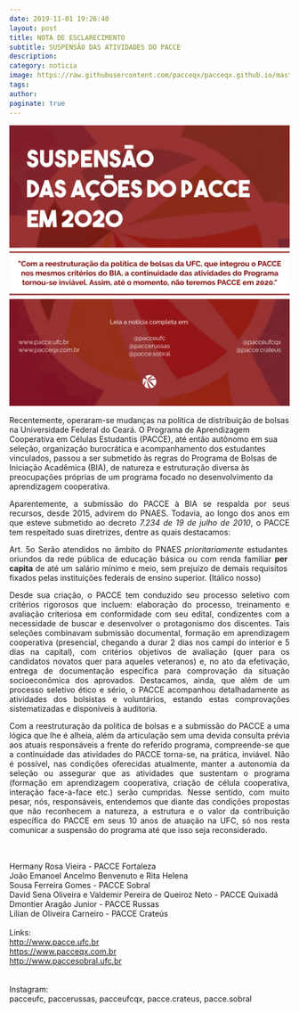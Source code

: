 ```yaml
---
date: 2019-11-01 19:26:40
layout: post
title: NOTA DE ESCLARECIMENTO
subtitle: SUSPENSÃO DAS ATIVIDADES DO PACCE 
description: 
category: noticia
image: https://raw.githubusercontent.com/pacceqx/pacceqx.github.io/master/assets/pic/2020/paccesite.png
tags:
author: 
paginate: true
---
```



<img src="https://raw.githubusercontent.com/pacceqx/pacceqx.github.io/master/assets/pic/2020/pacceofc.png">
<p style="text-align: justify">

Recentemente, operaram-se mudanças na política de distribuição de bolsas na Universidade Federal do Ceará. O Programa de Aprendizagem Cooperativa em Células Estudantis (PACCE), até então autônomo em sua seleção, organização burocrática e acompanhamento dos estudantes vinculados, passou a ser submetido às regras do Programa de Bolsas de Iniciação Acadêmica (BIA), de natureza e estruturação diversa às preocupações próprias de um programa focado no desenvolvimento da aprendizagem cooperativa.
</p>
<p style="text-align: justify; ">
Aparentemente, a submissão do PACCE à BIA se respalda por seus recursos, desde 2015, advirem do PNAES. Todavia, ao longo dos anos em que esteve submetido ao decreto <i> 7.234 de 19 de julho de 2010</i>, o PACCE tem respeitado suas diretrizes, dentre as quais destacamos:
</p>
<p style="text-align: justify; width:500px; margin-lef:300px;">
Art. 5o  Serão atendidos no âmbito do PNAES <i>prioritariamente</i> estudantes oriundos da rede pública de educação básica ou com renda familiar <b>per capita</b> de até um salário mínimo e meio, sem prejuízo de demais requisitos fixados pelas instituições federais de ensino superior. (Itálico nosso)
</p>
<p style="text-align: justify">
Desde sua criação, o PACCE tem conduzido seu processo seletivo com critérios rigorosos que incluem: elaboração do processo, treinamento e avaliação criteriosa em conformidade com seu edital, condizentes com a necessidade de buscar e desenvolver o protagonismo dos discentes. Tais seleções combinavam submissão documental, formação em aprendizagem cooperativa (presencial, chegando a durar 2 dias nos campi do interior e 5 dias na capital), com critérios objetivos de avaliação (quer para os candidatos novatos quer para aqueles veteranos) e, no ato da efetivação, entrega de documentação específica para comprovação da situação socioeconômica dos aprovados. Destacamos, ainda, que além de um processo seletivo ético e sério, o PACCE acompanhou detalhadamente as atividades dos bolsistas e voluntários, estando estas comprovações sistematizadas e disponíveis à auditoria. 
</p>
<p style="text-align: justify">
Com a reestruturação da política de bolsas e a submissão do PACCE a uma lógica que lhe é alheia, além da articulação sem uma devida consulta prévia aos atuais responsáveis a frente do referido programa, compreende-se que a continuidade das atividades do PACCE torna-se, na prática, inviável. Não é possível, nas condições oferecidas atualmente, manter a autonomia da seleção ou assegurar que as atividades que sustentam o programa (formação em aprendizagem cooperativa, criação de célula cooperativa, interação face-a-face etc.) serão cumpridas. Nesse sentido, com muito pesar, nós, responsáveis, entendemos que diante das condições propostas que não reconhecem a natureza, a estrutura e o valor da contribuição específica do PACCE em seus 10 anos de atuação na UFC, só nos resta comunicar a suspensão do programa até que isso seja reconsiderado.
</p>
<br><br>
Hermany Rosa Vieira - PACCE Fortaleza<br>
João Emanoel Ancelmo Benvenuto e Rita Helena <br>Sousa Ferreira Gomes - PACCE Sobral<br>
David Sena Oliveira e Valdemir Pereira de Queiroz Neto - PACCE Quixadá<br>
Dmontier Aragão Junior - PACCE Russas<br>
Lilian de Oliveira Carneiro - PACCE Crateús<br>

<br>
Links:<br>
<a href="http://www.pacce.ufc.br">http://www.pacce.ufc.br</a><br>
<a href="https://www.pacceqx.com.br">https://www.pacceqx.com.br</a><br>
<a href="http://www.paccesobral.ufc.br">http://www.paccesobral.ufc.br</a><br>
<br><br>
Instagram:<br>
pacceufc, paccerussas, pacceufcqx, pacce.crateus, pacce.sobral





